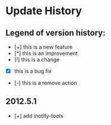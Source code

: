 Update History
===============

Legend of version history:
---------------------------

 - [+]	this is a new feature
 - [*]	this is an improvement
 - [!]	this is a change
 - [x]	this is a bug fix
 - [-]  this is a remove action

2012.5.1
----
 - [+] add inotify-tools



